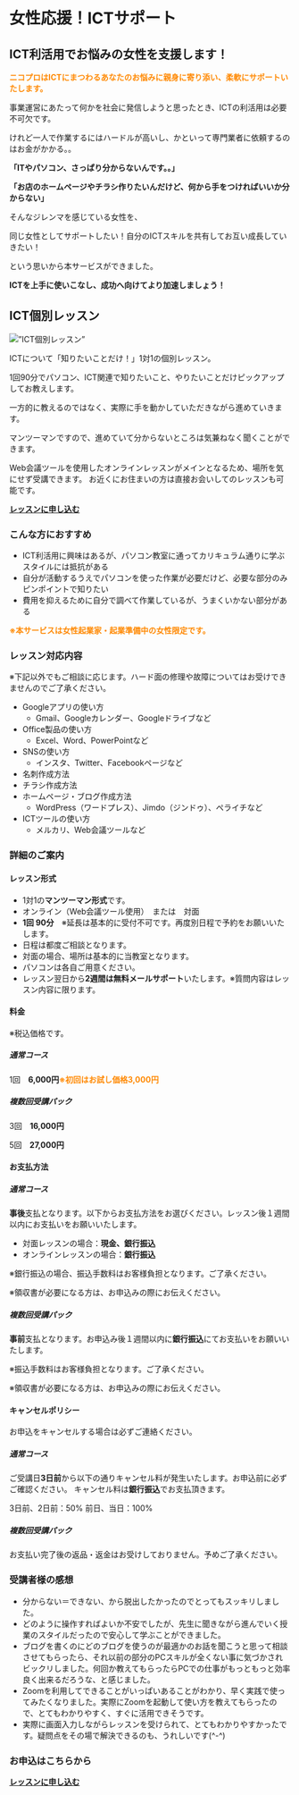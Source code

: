 # 女性応援！ICTサポート
## ICT利活用でお悩みの女性を支援します！
<font color="#FF8800">**ニコプロはICTにまつわるあなたのお悩みに親身に寄り添い、柔軟にサポートいたします。**</font>

事業運営にあたって何かを社会に発信しようと思ったとき、ICTの利活用は必要不可欠です。

けれど一人で作業するにはハードルが高いし、かといって専門業者に依頼するのはお金がかかる。。

**「ITやパソコン、さっぱり分からないんです。。」**

**「お店のホームページやチラシ作りたいんだけど、何から手をつければいいか分からない」**

そんなジレンマを感じている女性を、

同じ女性としてサポートしたい！自分のICTスキルを共有してお互い成長していきたい！

という思いから本サービスができました。

**ICTを上手に使いこなし、成功へ向けてより加速しましょう！**

## ICT個別レッスン

<img src="/img/ict-lesson.jpg" alt=”ICT個別レッスン” />

ICTについて「知りたいことだけ！」1対1の個別レッスン。

1回90分でパソコン、ICT関連で知りたいこと、やりたいことだけピックアップしてお教えします。

一方的に教えるのではなく、実際に手を動かしていただきながら進めていきます。

マンツーマンですので、進めていて分からないところは気兼ねなく聞くことができます。

Web会議ツールを使用したオンラインレッスンがメインとなるため、場所を気にせず受講できます。 お近くにお住まいの方は直接お会いしてのレッスンも可能です。

<a href="/contact" class="btn">**レッスンに申し込む**</a>

### こんな方におすすめ
- ICT利活用に興味はあるが、パソコン教室に通ってカリキュラム通りに学ぶスタイルには抵抗がある
- 自分が活動するうえでパソコンを使った作業が必要だけど、必要な部分のみピンポイントで知りたい
- 費用を抑えるために自分で調べて作業しているが、うまくいかない部分がある

<font color="#FF8800">**※本サービスは女性起業家・起業準備中の女性限定です。**</font>

### レッスン対応内容
※下記以外でもご相談に応じます。ハード面の修理や故障についてはお受けできませんのでご了承ください。
- Googleアプリの使い方
  - Gmail、Googleカレンダー、Googleドライブなど
- Office製品の使い方
  - Excel、Word、PowerPointなど
- SNSの使い方
  - インスタ、Twitter、Facebookページなど
- 名刺作成方法
- チラシ作成方法
- ホームページ・ブログ作成方法
  - WordPress（ワードプレス）、Jimdo（ジンドゥ）、ペライチなど
- ICTツールの使い方
  - メルカリ、Web会議ツールなど

### 詳細のご案内
#### レッスン形式
- 1対1の**マンツーマン形式**です。
- オンライン（Web会議ツール使用）　または　対面
- **1回 90分**　※延長は基本的に受付不可です。再度別日程で予約をお願いいたします。
- 日程は都度ご相談となります。
- 対面の場合、場所は基本的に当教室となります。
- パソコンは各自ご用意ください。
- レッスン翌日から**2週間は無料メールサポート**いたします。※質問内容はレッスン内容に限ります。

#### 料金
※税込価格です。

##### 通常コース
1回　**6,000円**<font color="#FF8800">**※初回はお試し価格3,000円**</font>

##### 複数回受講パック
3回　**16,000円**

5回　**27,000円**

#### お支払方法
##### 通常コース
**事後**支払となります。以下からお支払方法をお選びください。レッスン後１週間以内にお支払いをお願いいたします。

- 対面レッスンの場合：**現金、銀行振込**
- オンラインレッスンの場合：**銀行振込**

※銀行振込の場合、振込手数料はお客様負担となります。ご了承ください。

※領収書が必要になる方は、お申込みの際にお伝えください。

##### 複数回受講パック
**事前**支払となります。お申込み後１週間以内に**銀行振込**にてお支払いをお願いいたします。

※振込手数料はお客様負担となります。ご了承ください。

※領収書が必要になる方は、お申込みの際にお伝えください。

#### キャンセルポリシー
お申込をキャンセルする場合は必ずご連絡ください。

##### 通常コース
ご受講日**3日前**から以下の通りキャンセル料が発生いたします。お申込前に必ずご確認ください。 キャンセル料は**銀行振込**でお支払頂きます。

3日前、2日前：50%
前日、当日：100%

##### 複数回受講パック
お支払い完了後の返品・返金はお受けしておりません。予めご了承ください。

### 受講者様の感想
- 分からない＝できない、から脱出したかったのでとってもスッキリしました。
- どのように操作すればよいか不安でしたが、先生に聞きながら進んでいく授業のスタイルだったので安心して学ぶことができました。
- ブログを書くのにどのブログを使うのが最適かのお話を聞こうと思って相談させてもらったら、それ以前の部分のPCスキルが全くない事に気づかされビックリしました。何回か教えてもらったらPCでの仕事がもっともっと効率良く出来るだろうな、と感じました。
- Zoomを利用してできることがいっぱいあることがわかり、早く実践で使ってみたくなりました。実際にZoomを起動して使い方を教えてもらったので、とてもわかりやすく、すぐに活用できそうです。
- 実際に画面入力しながらレッスンを受けられて、とてもわかりやすかったです。疑問点をその場で解決できるのも、うれしいです(^-^)

### お申込はこちらから
<a href="/contact" class="btn">**レッスンに申し込む**</a>
